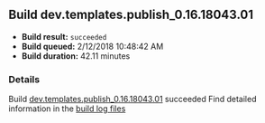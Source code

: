 ## Build dev.templates.publish_0.16.18043.01
- **Build result:** `succeeded`
- **Build queued:** 2/12/2018 10:48:42 AM
- **Build duration:** 42.11 minutes
### Details
Build [dev.templates.publish_0.16.18043.01](https://winappstudio.visualstudio.com/web/build.aspx?pcguid=a4ef43be-68ce-4195-a619-079b4d9834c2&builduri=vstfs%3a%2f%2f%2fBuild%2fBuild%2f24950) succeeded
Find detailed information in the [build log files](https://uwpctdiags.blob.core.windows.net/buildlogs/dev.templates.publish_0.16.18043.01_logs.zip)
